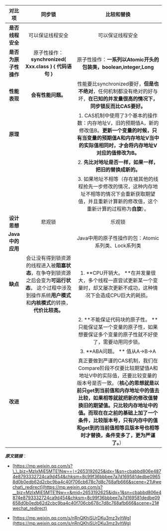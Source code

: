 | **对比项** | 同步锁 | 比较和替换 |
| :---: | :---: | :---: |
| **是否线程安全** | 可以保证线程安全 | 可以保证线程安全 |
| **是否为原子性操作** | 原子性操作：**synchronized\( Xxx.class \) { 代码语句 }** | 原子性操作：**一系列以Atomic开头的包装类，boolean,integer,Long** |
| **性能表现** | **会有性能问题。** | 性能要比synchronized要好，**但是也不绝对**，任何机制都没有绝对的好与坏，**在已知的并发量很高的情况下，同步锁反而比CAS要好。** |
| **原理** |  | 1. CAS机制中使用了3个基本的操作数：内存地址V，旧的预期值A，新的修改值B。**更新一个变量的时候，只有当变量的预期值A和内存地址V当中的实际值相同时，才会将内存地址V对应的值修改为B。** |
|  |  | 2. **先比对地址是否一样，如果一样，把旧的替换成新的。** |
|  |  | 3. 如果地址不相等（存在被其他的线程抢先一步修改的情况，这种内存地址不相等的情况下会重新获取期望值，并且重新计算新的修改值，这个重新计算的过程称为**自旋**）。 |
| **设计思想** | 悲观锁 | 乐观锁 |
| **Java中的应用** |  | Java中用的原子性操作的包：Atomic系列类、Lock系列类 |
| **缺点** | 会让没有得到锁资源的线程进入被**阻塞状态**，在争夺到锁资源之后会变为**可运行状态**， 这个过程中涉及到操作系统**用户模式**和**内核模式**的转换，**代价比较高。** | 1.  **CPU开销大。  **在并发量很大，多个线程一直尝试更新某一个变量时，却又屡次更新不成功，这种情况下会造成CPU巨大的耗损。 |
|  |  | 2.   **不能保证代码块的原子性。  **只能保证某一个变量的原子性，如果想要保证多个变量的原子性就不好使了，需要动用同步锁。 |
|  |  | 3. **ABA问题。 ** 值从A-&gt;B-&gt;A |
| **改进** |  | 真正要做到严谨的CAS机制，我们在Compare阶段不仅要比较期望值A和地址V中的实际值，还要比较变量的版本号是否一致。（**核心的思想就是以前只get到当前值和内存地址中的值去比较，如果相等就就把新的修改值替换旧的期望值。只比较内存地址中的值。而现在在之前的基础上加了一个条件，比较版本号，只有内存中的值和get到的当前值相等且版本号也相等时才替换，条件变多了，更为严谨了。**） |

_**原文链接**_：

* [https://mp.weixin.qq.com/s?\_\_biz=MzIxMjE5MTE1Nw==∣=2653192625&idx=1&sn=cbabbd806e4874e8793332724ca9d454&chksm=8c99f36bbbee7a7d169581dedbe09658d0b0edb62d2cbc9ba4c40f706cb678c7d8c768afb666&scene=21\#wechat\_redirect](https://mp.weixin.qq.com/s?__biz=MzIxMjE5MTE1Nw==&mid=2653192625&idx=1&sn=cbabbd806e4874e8793332724ca9d454&chksm=8c99f36bbbee7a7d169581dedbe09658d0b0edb62d2cbc9ba4c40f706cb678c7d8c768afb666&scene=21#wechat_redirect)

* [https://mp.weixin.qq.com/s/nRnQKhiSUrDKu3mz3vItWg](https://mp.weixin.qq.com/s/nRnQKhiSUrDKu3mz3vItWg)



